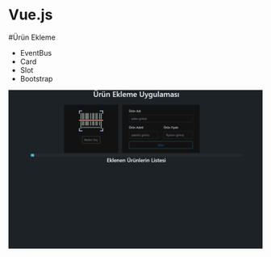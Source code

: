 # Vue.js

#Ürün Ekleme
   * EventBus
   * Card
   * Slot
   * Bootstrap
   
   
 ![Form](003.gif)   
   
   
